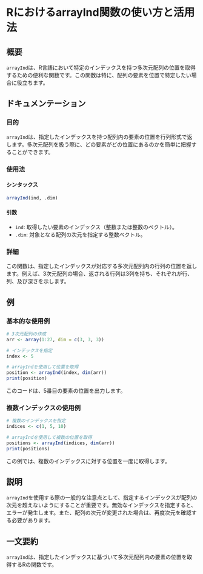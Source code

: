 <!--
Meta Description: # RにおけるarrayInd関数の使い方と活用法 ## 概要 `arrayInd`は、R言語において特定のインデックスを持つ多次元配列の位置を取得するための便利な関数です。この関数は特に、配列の要素を位置で特定したい場合に役立ちます。 ## ドキュメンテーション ### 目的 `arrayInd`...
Meta Keywords: arrayind, dim, arr, ind, index
-->

# RにおけるarrayInd関数の使い方と活用法

## 概要
`arrayInd`は、R言語において特定のインデックスを持つ多次元配列の位置を取得するための便利な関数です。この関数は特に、配列の要素を位置で特定したい場合に役立ちます。

## ドキュメンテーション
### 目的
`arrayInd`は、指定したインデックスを持つ配列内の要素の位置を行列形式で返します。多次元配列を扱う際に、どの要素がどの位置にあるのかを簡単に把握することができます。

### 使用法
#### シンタックス
```R
arrayInd(ind, .dim)
```

#### 引数
- `ind`: 取得したい要素のインデックス（整数または整数のベクトル）。
- `.dim`: 対象となる配列の次元を指定する整数ベクトル。

### 詳細
この関数は、指定したインデックスが対応する多次元配列内の行列の位置を返します。例えば、3次元配列の場合、返される行列は3列を持ち、それぞれが行、列、及び深さを示します。

## 例
### 基本的な使用例
```R
# 3次元配列の作成
arr <- array(1:27, dim = c(3, 3, 3))

# インデックスを指定
index <- 5

# arrayIndを使用して位置を取得
position <- arrayInd(index, dim(arr))
print(position)
```
このコードは、5番目の要素の位置を出力します。

### 複数インデックスの使用例
```R
# 複数のインデックスを指定
indices <- c(1, 5, 10)

# arrayIndを使用して複数の位置を取得
positions <- arrayInd(indices, dim(arr))
print(positions)
```
この例では、複数のインデックスに対する位置を一度に取得します。

## 説明
`arrayInd`を使用する際の一般的な注意点として、指定するインデックスが配列の次元を超えないようにすることが重要です。無効なインデックスを指定すると、エラーが発生します。また、配列の次元が変更された場合は、再度次元を確認する必要があります。

## 一文要約
`arrayInd`は、指定したインデックスに基づいて多次元配列内の要素の位置を取得するRの関数です。